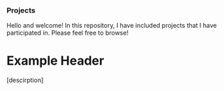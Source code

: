 ### Projects

Hello and welcome! In this repository, I have included projects that I have participated in. Please feel free to browse!

# Example Header
[descirption]